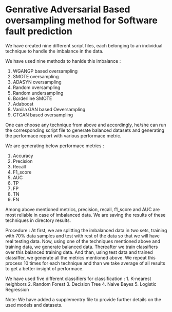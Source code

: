 # Genrative Adversarial Based oversampling method for Software fault prediction

We have created nine different script files, each belonging to an individual technique to handle the imbalance in the data.

We have used nine methods to hanlde this imbalance :
  1. WGANGP based oversampling
  2. SMOTE oversampling 
  3. ADASYN oversampling
  4. Random oversampling  
  5. Random undersampling
  6. Borderline SMOTE
  7. Adaboost
  8. Vaniila GAN based Oeversampling
  9. CTGAN based oversampling

One can choose any technique from above and accordingly, he/she can run the corresponding script file to generate balanced datasets and generating the performace report 
with various performace metric.

We are generating below performace metrics :
  1. Accuracy
  2. Precision
  3. Recall
  4. F1_score
  5. AUC 
  6. TP
  7. FP 
  8. TN 
  9. FN

Among above mentioned metrics, precision, recall, f1_score and AUC are most reliable in case of imbalanced data.
We are saving the results of these techniques in directory results.

Procedure :
  At first, we are splitting the imbalanced data in two sets, training with 70% data samples and test with rest of the data so that we will have real testing data.
  Now, using one of the techniques mentioned above and training data, we generate balanced data. Thereafter we train classifiers over this balanced training data.
  And than, using test data and trained classiffer, we generate all the metrics mentioned above.
  We repeat this process 10 times for each technique and than we take average of all results to get a better insight of performace.

  We have used five different classifiers for classification :
    1. K-nearest neighbors
    2. Random Forest
    3. Decision Tree
    4. Naive Bayes
    5. Logistic Regression

Note: We have added a supplementry file to provide further details on the used models and datasets. 
